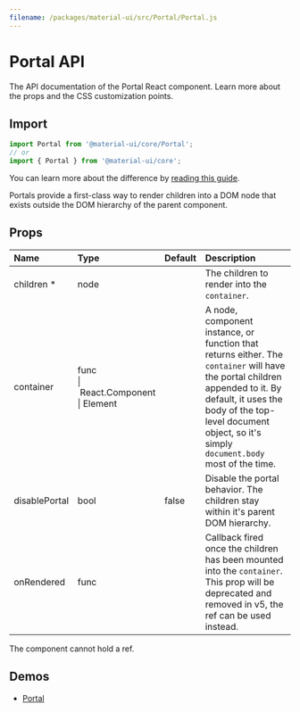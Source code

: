 ```yaml
---
filename: /packages/material-ui/src/Portal/Portal.js
---
```


<!--- This documentation is automatically generated, do not try to edit it. -->

# Portal API

<p class="description">The API documentation of the Portal React component. Learn more about the props and the CSS customization points.</p>

## Import

```js
import Portal from '@material-ui/core/Portal';
// or
import { Portal } from '@material-ui/core';
```

You can learn more about the difference by [reading this guide](/guides/minimizing-bundle-size/).

Portals provide a first-class way to render children into a DOM node
that exists outside the DOM hierarchy of the parent component.

## Props

| Name | Type | Default | Description |
|:-----|:-----|:--------|:------------|
| <span class="prop-name required">children&nbsp;*</span> | <span class="prop-type">node</span> |  | The children to render into the `container`. |
| <span class="prop-name">container</span> | <span class="prop-type">func<br>&#124;&nbsp;React.Component<br>&#124;&nbsp;Element</span> |  | A node, component instance, or function that returns either. The `container` will have the portal children appended to it. By default, it uses the body of the top-level document object, so it's simply `document.body` most of the time. |
| <span class="prop-name">disablePortal</span> | <span class="prop-type">bool</span> | <span class="prop-default">false</span> | Disable the portal behavior. The children stay within it's parent DOM hierarchy. |
| <span class="prop-name">onRendered</span> | <span class="prop-type">func</span> |  | Callback fired once the children has been mounted into the `container`.<br>This prop will be deprecated and removed in v5, the ref can be used instead. |

The component cannot hold a ref.


## Demos

- [Portal](/components/portal/)

